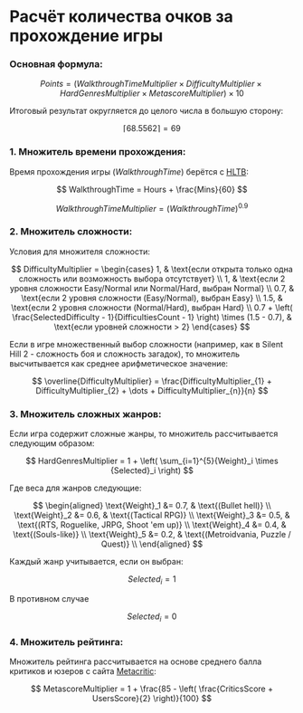 # Расчёт количества очков за прохождение игры

### Основная формула:

$$
Points = \left( WalkthroughTimeMultiplier \times DifficultyMultiplier \times HardGenresMultiplier \times MetascoreMultiplier \right) \times 10
$$

Итоговый результат округляется до целого числа в большую сторону:

$$
\lceil 68.5562 \rceil = 69
$$

### 1. Множитель времени прохождения:

Время прохождения игры (${WalkthroughTime}$) берётся с [HLTB](https://howlongtobeat.com/):

$$
WalkthroughTime = Hours + \frac{Mins}{60}
$$
  
$$
WalkthroughTimeMultiplier = \left( WalkthroughTime \right)^{0.9}
$$

### 2. Множитель сложности:

Условия для множителя сложности:

$$
DifficultyMultiplier =
\begin{cases}
1, & \text{если открыта только одна сложность или возможность выбора отсутствует} \\
1, & \text{если 2 уровня сложности Easy/Normal или Normal/Hard, выбран Normal} \\
0.7, & \text{если 2 уровня сложности (Easy/Normal), выбран Easy} \\
1.5, & \text{если 2 уровня сложности (Normal/Hard), выбран Hard} \\
0.7 + \left( \frac{SelectedDifficulty - 1}{DifficultiesCount - 1} \right) \times (1.5 - 0.7), & \text{если уровней сложности > 2}
\end{cases}
$$

Если в игре множественный выбор сложности (например, как в Silent Hill 2 - сложность боя и сложность загадок), то множитель высчитывается как среднее арифметическое значение:

$$
\overline{DifficultyMultiplier} = \frac{DifficultyMultiplier_{1} + DifficultyMultiplier_{2} + \dots + DifficultyMultiplier_{n}}{n}
$$

### 3. Множитель сложных жанров:

Если игра содержит сложные жанры, то множитель рассчитывается следующим образом:

$$
HardGenresMultiplier = 1 + 
\left( 
\sum_{i=1}^{5}{Weight}_i \times {Selected}_i 
\right)
$$

Где веса для жанров следующие:

$$
\begin{aligned}
\text{Weight}_1 &= 0.7, & \text{(Bullet hell)} \\
\text{Weight}_2 &= 0.6, & \text{(Tactical RPG)} \\
\text{Weight}_3 &= 0.5, & \text{(RTS, Roguelike, JRPG, Shoot 'em up)} \\
\text{Weight}_4 &= 0.4, & \text{(Souls-like)} \\
\text{Weight}_5 &= 0.2, & \text{(Metroidvania, Puzzle / Quest)} \\
\end{aligned}
$$

Каждый жанр учитывается, если он выбран:

$$
Selected_i = 1
$$ 

В противном случае 

$$
Selected_i = 0
$$ 

### 4. Множитель рейтинга:

Множитель рейтинга рассчитывается на основе среднего балла критиков и юзеров с сайта [Metacritic](https://metacritic.com/games):

$$
MetascoreMultiplier = 1 + \frac{85 - \left( \frac{CriticsScore + UsersScore}{2} \right)}{100}
$$
